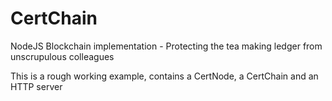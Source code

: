 # CertChain
NodeJS Blockchain implementation - Protecting the tea making ledger from unscrupulous colleagues  

This is a rough working example, contains a CertNode, a CertChain and an HTTP server

